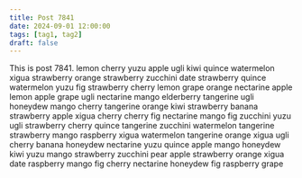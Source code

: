 ```yaml
---
title: Post 7841
date: 2024-09-01 12:00:00
tags: [tag1, tag2]
draft: false
---
```

This is post 7841.
lemon
cherry
yuzu
apple
ugli
kiwi
quince
watermelon
xigua
strawberry
orange
strawberry
zucchini
date
strawberry
quince
watermelon
yuzu
fig
strawberry
cherry
lemon
grape
orange
nectarine
apple
lemon
apple
grape
ugli
nectarine
mango
elderberry
tangerine
ugli
honeydew
mango
cherry
tangerine
orange
kiwi
strawberry
banana
strawberry
apple
xigua
cherry
cherry
fig
nectarine
mango
fig
zucchini
yuzu
ugli
strawberry
cherry
quince
tangerine
zucchini
watermelon
tangerine
strawberry
mango
raspberry
xigua
watermelon
tangerine
orange
xigua
ugli
cherry
banana
honeydew
nectarine
yuzu
quince
apple
mango
honeydew
kiwi
yuzu
mango
strawberry
zucchini
pear
apple
strawberry
orange
xigua
date
raspberry
mango
fig
cherry
nectarine
honeydew
fig
raspberry
grape

